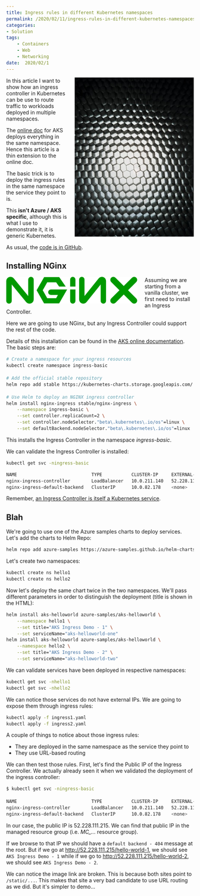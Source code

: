 ```yaml
---
title: Ingress rules in different Kubernetes namespaces
permalink: /2020/02/11/ingress-rules-in-different-kubernetes-namespaces
categories:
- Solution
tags:
    - Containers
    - Web
    - Networking
date:  2020/02/1
---
```

<img style="float:right;padding-left:20px;" title="From pexels.com" src="/assets/posts/2020/1/ingress-rules-in-different-kubernetes-namespaces/black-and-white-carbon-close-up-close-up-2092075.jpg" />

In this article I want to show how an ingress controller in Kubernetes can be use to route traffic to workloads deployed in multiple namespaces.

The [online doc](https://docs.microsoft.com/en-us/azure/aks/ingress-basic) for AKS deploys everything in the same namespace.  Hence this article is a thin extension to the online doc.

The basic trick is to deploy the ingress rules in the same namespace the service they point to is.

This **isn't Azure / AKS specific**, although this is what I use to demonstrate it, it is generic Kubernetes.

As usual, the [code is in GitHub](https://github.com/vplauzon/aks/tree/master/ingress-multiple-ns).

## Installing NGinx

<img style="float:left;padding-right:20px;" title="From pexels.com" src="/assets/posts/2020/1/ingress-rules-in-different-kubernetes-namespaces/nginx.png" />

Assuming we are starting from a vanilla cluster, we first need to install an Ingress Controller.

Here we are going to use NGinx, but any Ingress Controller could support the rest of the code.

Details of this installation can be found in the [AKS online documentation](https://docs.microsoft.com/en-us/azure/aks/ingress-basic#create-an-ingress-controller).  The basic steps are:


```bash
# Create a namespace for your ingress resources
kubectl create namespace ingress-basic

# Add the official stable repository
helm repo add stable https://kubernetes-charts.storage.googleapis.com/

# Use Helm to deploy an NGINX ingress controller
helm install nginx-ingress stable/nginx-ingress \
    --namespace ingress-basic \
    --set controller.replicaCount=2 \
    --set controller.nodeSelector."beta\.kubernetes\.io/os"=linux \
    --set defaultBackend.nodeSelector."beta\.kubernetes\.io/os"=linux
```

This installs the Ingress Controller in the namespace *ingress-basic*.

We can validate the Ingress Controller is installed:

```bash
kubectl get svc -ningress-basic
```

```bash
NAME                            TYPE           CLUSTER-IP     EXTERNAL-IP      PORT(S)                      AGE
nginx-ingress-controller        LoadBalancer   10.0.211.140   52.228.111.215   80:30725/TCP,443:30354/TCP   34m
nginx-ingress-default-backend   ClusterIP      10.0.82.178    <none>           80/TCP                       34m
```

Remember, [an Ingress Controller is itself a Kubernetes service](https://vincentlauzon.com/2018/11/28/understanding-multiple-ingress-in-aks/).

## Blah

We're going to use one of the Azure samples charts to deploy services.  Let's add the charts to Helm Repo:

```bash
helm repo add azure-samples https://azure-samples.github.io/helm-charts/
```

Let's create two namespaces:

```bash
kubectl create ns hello1
kubectl create ns hello2
```

Now let's deploy the same chart twice in the two namespaces.  We'll pass different parameters in order to distinguish the deployment (title is shown in the HTML):

```bash
helm install aks-helloworld azure-samples/aks-helloworld \
    --namespace hello1 \
    --set title="AKS Ingress Demo - 1" \
    --set serviceName="aks-helloworld-one"
helm install aks-helloworld azure-samples/aks-helloworld \
    --namespace hello2 \
    --set title="AKS Ingress Demo - 2" \
    --set serviceName="aks-helloworld-two"
```

We can validate services have been deployed in respective namespaces:

```bash
kubectl get svc -nhello1
kubectl get svc -nhello2
```

We can notice those services do not have external IPs.  We are going to expose them through ingress rules:

```bash
kubectl apply -f ingress1.yaml
kubectl apply -f ingress2.yaml
```

A couple of things to notice about those ingress rules:

* They are deployed in the same namespace as the service they point to
* They use URL-based routing

We can then test those rules.  First, let's find the Public IP of the Ingress Controller.  We actually already seen it when we validated the deployment of the ingress controller:

```bash
$ kubectl get svc -ningress-basic

NAME                            TYPE           CLUSTER-IP     EXTERNAL-IP      PORT(S)                      AGE
nginx-ingress-controller        LoadBalancer   10.0.211.140   52.228.111.215   80:30725/TCP,443:30354/TCP   34m
nginx-ingress-default-backend   ClusterIP      10.0.82.178    <none>           80/TCP                       34m
```

In our case, the public IP is 52.228.111.215.  We can find that public IP in the managed resource group (i.e. *MC_...* resource group).

If we browse to that IP we should have a `default backend - 404` message at the root.  But if we go at http://52.228.111.215/hello-world-1, we should see `AKS Ingress Demo - 1` while if we go to http://52.228.111.215/hello-world-2, we should see `AKS Ingress Demo - 2`.

We can notice the image link are broken.  This is because both sites point to `/static/...`.  This makes that site a very bad candidate to use URL routing as we did.  But it's simpler to demo...
